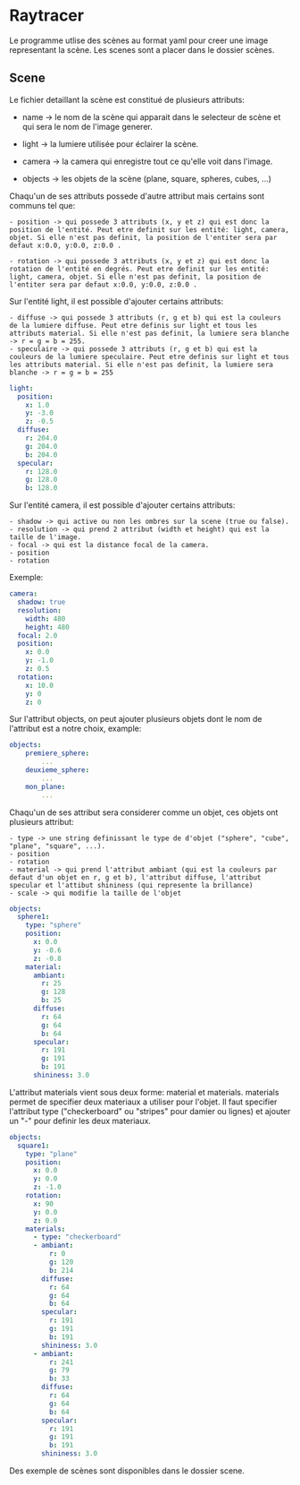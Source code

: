# Raytracer

Le programme utlise des scènes au format yaml pour creer une image representant la scène. Les scenes sont a placer dans le dossier scènes.

## Scene

Le fichier detaillant la scène est constitué de plusieurs attributs:

- name -> le nom de la scène qui apparait dans le selecteur de scène et qui sera le nom de l'image generer.

- light -> la lumiere utilisée pour éclairer la scène.

- camera -> la camera qui enregistre tout ce qu'elle voit dans l'image.

- objects -> les objets de la scène (plane, square, spheres, cubes, ...)

Chaqu'un de ses attributs possede d'autre attribut mais certains sont communs tel que:
    
    - position -> qui possede 3 attributs (x, y et z) qui est donc la position de l'entité. Peut etre definit sur les entité: light, camera, objet. Si elle n'est pas definit, la position de l'entiter sera par defaut x:0.0, y:0.0, z:0.0 .

    - rotation -> qui possede 3 attributs (x, y et z) qui est donc la rotation de l'entité en degrés. Peut etre definit sur les entité: light, camera, objet. Si elle n'est pas definit, la position de l'entiter sera par defaut x:0.0, y:0.0, z:0.0 .

Sur l'entité light, il est possible d'ajouter certains attributs:
    
    - diffuse -> qui possede 3 attributs (r, g et b) qui est la couleurs de la lumiere diffuse. Peut etre definis sur light et tous les attributs material. Si elle n'est pas definit, la lumiere sera blanche -> r = g = b = 255.
    - speculaire -> qui possede 3 attributs (r, g et b) qui est la couleurs de la lumiere speculaire. Peut etre definis sur light et tous les attributs material. Si elle n'est pas definit, la lumiere sera blanche -> r = g = b = 255

```yaml
light:
  position:
    x: 1.0
    y: -3.0
    z: -0.5
  diffuse:
    r: 204.0
    g: 204.0
    b: 204.0
  specular:
    r: 128.0
    g: 128.0
    b: 128.0
```

Sur l'entité camera, il est possible d'ajouter certains attributs:

    - shadow -> qui active ou non les ombres sur la scene (true ou false).
    - resolution -> qui prend 2 attribut (width et height) qui est la taille de l'image.
    - focal -> qui est la distance focal de la camera.
    - position
    - rotation

Exemple:  
```yaml
camera:  
  shadow: true  
  resolution:  
    width: 480  
    height: 480  
  focal: 2.0  
  position:  
    x: 0.0  
    y: -1.0  
    z: 0.5  
  rotation:  
    x: 10.0  
    y: 0  
    z: 0  
```

Sur l'attribut objects, on peut ajouter plusieurs objets dont le nom de l'attribut est a notre choix, example:
```yaml
objects:  
    premiere_sphere:  
        ...  
    deuxieme_sphere:  
        ...  
    mon_plane: 
        ...  
```

Chaqu'un de ses attribut sera considerer comme un objet, ces objets ont plusieurs attribut:

    - type -> une string definissant le type de d'objet ("sphere", "cube", "plane", "square", ...).
    - position
    - rotation
    - material -> qui prend l'attribut ambiant (qui est la couleurs par defaut d'un objet en r, g et b), l'attribut diffuse, l'attribut specular et l'attibut shininess (qui represente la brillance)
    - scale -> qui modifie la taille de l'objet

```yaml
objects:
  sphere1:
    type: "sphere"
    position:
      x: 0.0
      y: -0.6
      z: -0.8
    material:
      ambiant:
        r: 25
        g: 128
        b: 25
      diffuse:
        r: 64
        g: 64
        b: 64
      specular:
        r: 191
        g: 191
        b: 191
      shininess: 3.0
```

L'attribut materials vient sous deux forme: material et materials. materials permet de specifier deux materiaux a utiliser pour l'objet. Il faut specifier l'attribut type ("checkerboard" ou "stripes" pour damier ou lignes) et ajouter un "-" pour definir les deux materiaux.

```yaml
objects:
  square1:
    type: "plane"
    position:
      x: 0.0
      y: 0.0
      z: -1.0
    rotation:
      x: 90
      y: 0.0
      z: 0.0
    materials:
      - type: "checkerboard"
      - ambiant:
          r: 0
          g: 120
          b: 214
        diffuse:
          r: 64
          g: 64
          b: 64
        specular:
          r: 191
          g: 191
          b: 191
        shininess: 3.0
      - ambiant:
          r: 241
          g: 79
          b: 33
        diffuse:
          r: 64
          g: 64
          b: 64
        specular:
          r: 191
          g: 191
          b: 191
        shininess: 3.0
```

Des exemple de scènes sont disponibles dans le dossier scene.